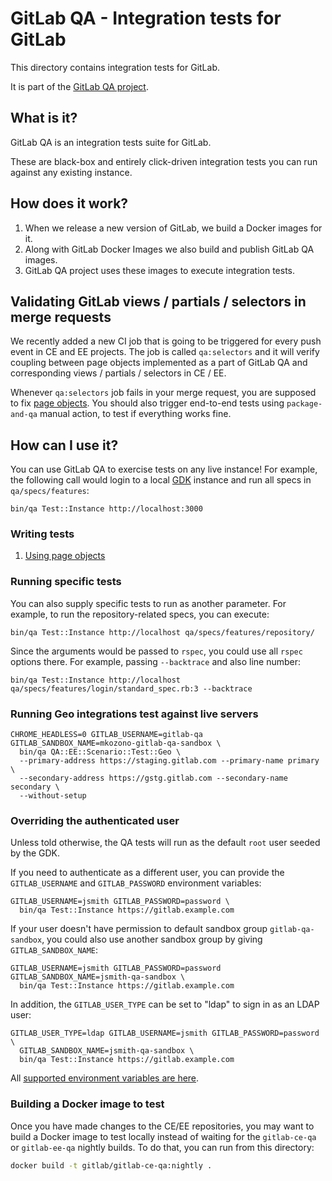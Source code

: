 # GitLab QA - Integration tests for GitLab

This directory contains integration tests for GitLab.

It is part of the [GitLab QA project](https://gitlab.com/gitlab-org/gitlab-qa).

## What is it?

GitLab QA is an integration tests suite for GitLab.

These are black-box and entirely click-driven integration tests you can run
against any existing instance.

## How does it work?

1. When we release a new version of GitLab, we build a Docker images for it.
1. Along with GitLab Docker Images we also build and publish GitLab QA images.
1. GitLab QA project uses these images to execute integration tests.

## Validating GitLab views / partials / selectors in merge requests

We recently added a new CI job that is going to be triggered for every push
event in CE and EE projects. The job is called `qa:selectors` and it will
verify coupling between page objects implemented as a part of GitLab QA
and corresponding views / partials / selectors in CE / EE.

Whenever `qa:selectors` job fails in your merge request, you are supposed to
fix [page objects](qa/page/README.md). You should also trigger end-to-end tests
using `package-and-qa` manual action, to test if everything works fine.

## How can I use it?

You can use GitLab QA to exercise tests on any live instance! For example, the
following call would login to a local [GDK] instance and run all specs in
`qa/specs/features`:

```
bin/qa Test::Instance http://localhost:3000
```

### Writing tests

1. [Using page objects](qa/page/README.md)

### Running specific tests

You can also supply specific tests to run as another parameter. For example, to
run the repository-related specs, you can execute:

```
bin/qa Test::Instance http://localhost qa/specs/features/repository/
```

Since the arguments would be passed to `rspec`, you could use all `rspec`
options there. For example, passing `--backtrace` and also line number:

```
bin/qa Test::Instance http://localhost qa/specs/features/login/standard_spec.rb:3 --backtrace
```

### Running Geo integrations test against live servers

```
CHROME_HEADLESS=0 GITLAB_USERNAME=gitlab-qa GITLAB_SANDBOX_NAME=mkozono-gitlab-qa-sandbox \
  bin/qa QA::EE::Scenario::Test::Geo \
  --primary-address https://staging.gitlab.com --primary-name primary \
  --secondary-address https://gstg.gitlab.com --secondary-name secondary \
  --without-setup
```

### Overriding the authenticated user

Unless told otherwise, the QA tests will run as the default `root` user seeded
by the GDK.

If you need to authenticate as a different user, you can provide the
`GITLAB_USERNAME` and `GITLAB_PASSWORD` environment variables:

```
GITLAB_USERNAME=jsmith GITLAB_PASSWORD=password \
  bin/qa Test::Instance https://gitlab.example.com
```

If your user doesn't have permission to default sandbox group
`gitlab-qa-sandbox`, you could also use another sandbox group by giving
`GITLAB_SANDBOX_NAME`:

```
GITLAB_USERNAME=jsmith GITLAB_PASSWORD=password GITLAB_SANDBOX_NAME=jsmith-qa-sandbox \
  bin/qa Test::Instance https://gitlab.example.com
```

In addition, the `GITLAB_USER_TYPE` can be set to "ldap" to sign in as an LDAP user:

```
GITLAB_USER_TYPE=ldap GITLAB_USERNAME=jsmith GITLAB_PASSWORD=password \
  GITLAB_SANDBOX_NAME=jsmith-qa-sandbox \
  bin/qa Test::Instance https://gitlab.example.com
```

All [supported environment variables are here](https://gitlab.com/gitlab-org/gitlab-qa#supported-environment-variables).

### Building a Docker image to test

Once you have made changes to the CE/EE repositories, you may want to build a
Docker image to test locally instead of waiting for the `gitlab-ce-qa` or
`gitlab-ee-qa` nightly builds. To do that, you can run from this directory:

```sh
docker build -t gitlab/gitlab-ce-qa:nightly .
```

[GDK]: https://gitlab.com/gitlab-org/gitlab-development-kit/
